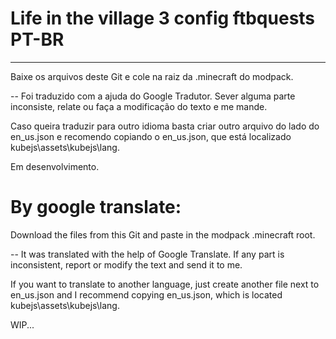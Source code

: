 # Life in the village 3 config ftbquests PT-BR
---
Baixe os arquivos deste Git e cole na raiz da .minecraft do modpack.

--
Foi traduzido com a ajuda do Google Tradutor. Sever alguma parte inconsiste, relate ou faça a modificação do texto e me mande.

Caso queira traduzir para outro idioma basta criar outro arquivo do lado do en_us.json e recomendo copiando o en_us.json, que está localizado kubejs\assets\kubejs\lang.

Em desenvolvimento.

# By google translate:

Download the files from this Git and paste in the modpack .minecraft root.

--
It was translated with the help of Google Translate. If any part is inconsistent, report or modify the text and send it to me.

If you want to translate to another language, just create another file next to en_us.json and I recommend copying en_us.json, which is located kubejs\assets\kubejs\lang.

WIP...
